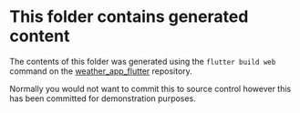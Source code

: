 # This folder contains generated content

The contents of this folder was generated using the `flutter build web` command on the [weather_app_flutter](https://github.com/briandesousa/weather_app_flutter/tree/flutter-web-support) repository.

Normally you would not want to commit this to source control however this has been committed for demonstration purposes.
